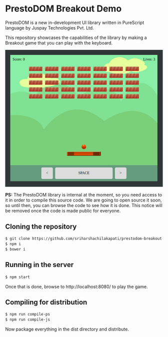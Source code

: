# PrestoDOM Breakout Demo

PrestoDOM is a new in-development UI library written in PureScript language by Juspay Technologies Pvt. Ltd.

This repository showcases the capabilities of the library by making a Breakout game that you can play with the keyboard.

![Screenshot](screenshot.gif)

**PS:** The PrestoDOM library is internal at the moment, so you need access to it in order to compile this source code. We are going to open source it soon, so until then, you can browse the code to see how it is done. This notice will be removed once the code is made public for everyone.

## Cloning the repository

~~~sh
$ git clone https://github.com/sriharshachilakapati/prestodom-breakout-demo/
$ npm i
$ bower i
~~~

## Running in the server

~~~sh
$ npm start
~~~

Once that is done, browse to http://localhost:8080/ to play the game.

## Compiling for distribution

~~~sh
$ npm run compile-ps
$ npm run compile-js
~~~

Now package everything in the dist directory and distribute.
